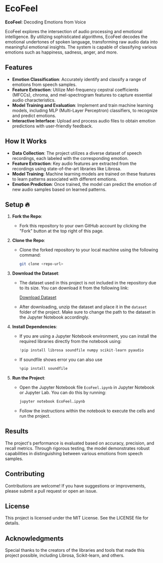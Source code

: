 # EcoFeel

**EcoFeel**: Decoding Emotions from Voice

EcoFeel explores the intersection of audio processing and emotional intelligence. By utilizing sophisticated algorithms, EcoFeel decodes the emotional undertones of spoken language, transforming raw audio data into meaningful emotional insights. The system is capable of classifying various emotions such as happiness, sadness, anger, and more.

## Features
- **Emotion Classification**: Accurately identify and classify a range of emotions from speech samples.
- **Feature Extraction**: Utilize Mel-frequency cepstral coefficients (MFCCs), chroma, and mel-spectrogram features to capture essential audio characteristics.
- **Model Training and Evaluation**: Implement and train machine learning models, including MLP (Multi-Layer Perceptron) classifiers, to recognize and predict emotions.
- **Interactive Interface**: Upload and process audio files to obtain emotion predictions with user-friendly feedback.

## How It Works
- **Data Collection**: The project utilizes a diverse dataset of speech recordings, each labeled with the corresponding emotion.
- **Feature Extraction**: Key audio features are extracted from the recordings using state-of-the-art libraries like Librosa.
- **Model Training**: Machine learning models are trained on these features to learn patterns associated with different emotions.
- **Emotion Prediction**: Once trained, the model can predict the emotion of new audio samples based on learned patterns.

## Setup 🔥

1. **Fork the Repo**:
   - Fork this repository to your own GitHub account by clicking the "Fork" button at the top right of this page.

2. **Clone the Repo**:
   - Clone the forked repository to your local machine using the following command:
     
     ```bash
     git clone <repo-url>
     ```

3. **Download the Dataset**:
   - The dataset used in this project is not included in the repository due to its size. You can download it from the following link:
  
     [Download Dataset](https://drive.google.com/file/d/1wWsrN2Ep7x6lWqOXfr4rpKGYrJhWc8z7/view)
   - After downloading, unzip the dataset and place it in the `dataset` folder of the project. Make sure to change the path to the dataset in the Jupyter Notebook accordingly.

4. **Install Dependencies**:
   - If you are using a Jupyter Notebook environment, you can install the required libraries directly from the notebook using:
    
     ```python
     !pip install librosa soundfile numpy scikit-learn pyaudio
     ```
   - If soundfile shows error you can also use

     ```python
     %pip install soundfile
     ```

5. **Run the Project**:
   - Open the Jupyter Notebook file `EcoFeel.ipynb` in Jupyter Notebook or Jupyter Lab. You can do this by running:
    
     ```bash
     jupyter notebook EcoFeel.ipynb
     ```
   - Follow the instructions within the notebook to execute the cells and run the project.

## Results
The project's performance is evaluated based on accuracy, precision, and recall metrics. Through rigorous testing, the model demonstrates robust capabilities in distinguishing between various emotions from speech samples.

## Contributing
Contributions are welcome! If you have suggestions or improvements, please submit a pull request or open an issue.

## License
This project is licensed under the MIT License. See the LICENSE file for details.

## Acknowledgments
Special thanks to the creators of the libraries and tools that made this project possible, including Librosa, Scikit-learn, and others.
